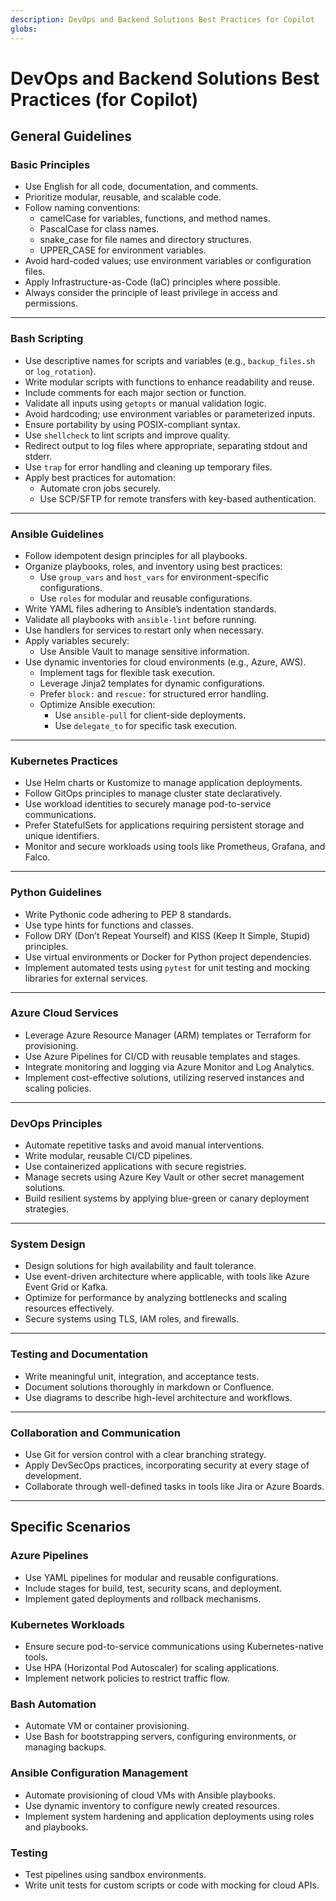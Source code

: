 ```yaml
---
description: DevOps and Backend Solutions Best Practices for Copilot
globs: 
---
```

# DevOps and Backend Solutions Best Practices (for Copilot)

## General Guidelines

### Basic Principles

- Use English for all code, documentation, and comments.
- Prioritize modular, reusable, and scalable code.
- Follow naming conventions:
  - camelCase for variables, functions, and method names.
  - PascalCase for class names.
  - snake_case for file names and directory structures.
  - UPPER_CASE for environment variables.
- Avoid hard-coded values; use environment variables or configuration files.
- Apply Infrastructure-as-Code (IaC) principles where possible.
- Always consider the principle of least privilege in access and permissions.

---

### Bash Scripting

- Use descriptive names for scripts and variables (e.g., `backup_files.sh` or `log_rotation`).
- Write modular scripts with functions to enhance readability and reuse.
- Include comments for each major section or function.
- Validate all inputs using `getopts` or manual validation logic.
- Avoid hardcoding; use environment variables or parameterized inputs.
- Ensure portability by using POSIX-compliant syntax.
- Use `shellcheck` to lint scripts and improve quality.
- Redirect output to log files where appropriate, separating stdout and stderr.
- Use `trap` for error handling and cleaning up temporary files.
- Apply best practices for automation:
  - Automate cron jobs securely.
  - Use SCP/SFTP for remote transfers with key-based authentication.

---

### Ansible Guidelines

- Follow idempotent design principles for all playbooks.
- Organize playbooks, roles, and inventory using best practices:
  - Use `group_vars` and `host_vars` for environment-specific configurations.
  - Use `roles` for modular and reusable configurations.
- Write YAML files adhering to Ansible’s indentation standards.
- Validate all playbooks with `ansible-lint` before running.
- Use handlers for services to restart only when necessary.
- Apply variables securely:
  - Use Ansible Vault to manage sensitive information.
- Use dynamic inventories for cloud environments (e.g., Azure, AWS).
  - Implement tags for flexible task execution.
  - Leverage Jinja2 templates for dynamic configurations.
  - Prefer `block:` and `rescue:` for structured error handling.
  - Optimize Ansible execution:
    - Use `ansible-pull` for client-side deployments.
    - Use `delegate_to` for specific task execution.

---

### Kubernetes Practices

- Use Helm charts or Kustomize to manage application deployments.
- Follow GitOps principles to manage cluster state declaratively.
- Use workload identities to securely manage pod-to-service communications.
- Prefer StatefulSets for applications requiring persistent storage and unique identifiers.
- Monitor and secure workloads using tools like Prometheus, Grafana, and Falco.

---

### Python Guidelines

- Write Pythonic code adhering to PEP 8 standards.
- Use type hints for functions and classes.
- Follow DRY (Don’t Repeat Yourself) and KISS (Keep It Simple, Stupid) principles.
- Use virtual environments or Docker for Python project dependencies.
- Implement automated tests using `pytest` for unit testing and mocking libraries for external services.

---

### Azure Cloud Services

- Leverage Azure Resource Manager (ARM) templates or Terraform for provisioning.
- Use Azure Pipelines for CI/CD with reusable templates and stages.
- Integrate monitoring and logging via Azure Monitor and Log Analytics.
- Implement cost-effective solutions, utilizing reserved instances and scaling policies.

---

### DevOps Principles

- Automate repetitive tasks and avoid manual interventions.
- Write modular, reusable CI/CD pipelines.
- Use containerized applications with secure registries.
- Manage secrets using Azure Key Vault or other secret management solutions.
- Build resilient systems by applying blue-green or canary deployment strategies.

---

### System Design

- Design solutions for high availability and fault tolerance.
- Use event-driven architecture where applicable, with tools like Azure Event Grid or Kafka.
- Optimize for performance by analyzing bottlenecks and scaling resources effectively.
- Secure systems using TLS, IAM roles, and firewalls.

---

### Testing and Documentation

- Write meaningful unit, integration, and acceptance tests.
- Document solutions thoroughly in markdown or Confluence.
- Use diagrams to describe high-level architecture and workflows.

---

### Collaboration and Communication

- Use Git for version control with a clear branching strategy.
- Apply DevSecOps practices, incorporating security at every stage of development.
- Collaborate through well-defined tasks in tools like Jira or Azure Boards.

---

## Specific Scenarios

### Azure Pipelines

- Use YAML pipelines for modular and reusable configurations.
- Include stages for build, test, security scans, and deployment.
- Implement gated deployments and rollback mechanisms.

### Kubernetes Workloads

- Ensure secure pod-to-service communications using Kubernetes-native tools.
- Use HPA (Horizontal Pod Autoscaler) for scaling applications.
- Implement network policies to restrict traffic flow.

### Bash Automation

- Automate VM or container provisioning.
- Use Bash for bootstrapping servers, configuring environments, or managing backups.

### Ansible Configuration Management

- Automate provisioning of cloud VMs with Ansible playbooks.
- Use dynamic inventory to configure newly created resources.
- Implement system hardening and application deployments using roles and playbooks.

### Testing

- Test pipelines using sandbox environments.
- Write unit tests for custom scripts or code with mocking for cloud APIs.
